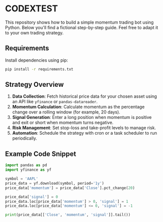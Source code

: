 # CODEXTEST

This repository shows how to build a simple momentum trading bot using Python. Below you'll find a fictional step-by-step guide. Feel free to adapt it to your own trading strategy.

## Requirements

Install dependencies using pip:

```bash
pip install -r requirements.txt
```

## Strategy Overview

1. **Data Collection**: Fetch historical price data for your chosen asset using an API like `yfinance` or `pandas-datareader`.
2. **Momentum Calculation**: Calculate momentum as the percentage change over a rolling window (for example, 20 days).
3. **Signal Generation**: Enter a long position when momentum is positive and exit or short when momentum turns negative.
4. **Risk Management**: Set stop-loss and take-profit levels to manage risk.
5. **Automation**: Schedule the strategy with cron or a task scheduler to run periodically.

## Example Code Snippet

```python
import pandas as pd
import yfinance as yf

symbol = 'AAPL'
price_data = yf.download(symbol, period='1y')
price_data['momentum'] = price_data['Close'].pct_change(20)

price_data['signal'] = 0
price_data.loc[price_data['momentum'] > 0, 'signal'] = 1
price_data.loc[price_data['momentum'] <= 0, 'signal'] = -1

print(price_data[['Close', 'momentum', 'signal']].tail())
```